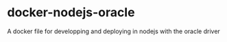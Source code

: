 # docker-nodejs-oracle
A docker file for developping and deploying in nodejs with the oracle driver
